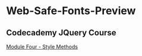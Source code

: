 # Web-Safe-Fonts-Preview
## Codecademy JQuery Course 


[Module Four - Style Methods](https://www.codecademy.com/courses/learn-jquery/projects/font-preview)
